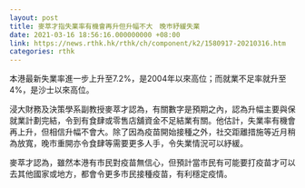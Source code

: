 ```yaml
---
layout: post
title: 麥萃才指失業率有機會再升但升幅不大　晚巿紓緩失業
date: 2021-03-16 18:56:16.000000000 +08:00
link: https://news.rthk.hk/rthk/ch/component/k2/1580917-20210316.htm
categories: rthk
---
```


本港最新失業率進一步上升至7.2%，是2004年以來高位；而就業不足率就升至4%，是沙士以來高位。

浸大財務及決策學系副教授麥萃才認為，有關數字是預期之內，認為升幅主要與保就業計劃完結，令到有食肆或零售店舖資金不足結業有關。他估計，失業率有機會再上升，但相信升幅不會大。除了因為疫苗開始接種之外，社交距離措施等近月稍為放寬，晚巿重開亦令食肆等需要更多人手，令失業情況可以紓緩。

麥萃才認為，雖然本港有巿民對疫苗無信心，但預計當巿民有可能要打疫苗才可以去其他國家或地方，都會令更多巿民接種疫苗，有利穩定疫情。
